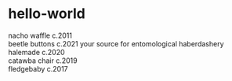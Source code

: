 # hello-world
nacho waffle c.2011<br>
beetle buttons c.2021 your source for entomological haberdashery<br>
halemade c.2020<br>
catawba chair c.2019<br>
fledgebaby c.2017<br>
